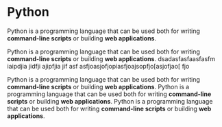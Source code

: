 # Python

Python is a programming language that can be used both for writing **command-line scripts** or building **web applications**. 

Python is a programming language that can be used both for writing **command-line scripts** or building **web applications**.
dsadasfasfaasfasfm iaipdjia jidfji ajipfjia jif asf
asfjoasjofjopiasfjoajsopfjo[asjofjao[ fjo 


Python is a programming language that can be used both for writing **command-line scripts** or building **web applications**.
Python is a programming language that can be used both for writing **command-line scripts** or building **web applications**.
Python is a programming language that can be used both for writing **command-line scripts** or building **web applications**.
